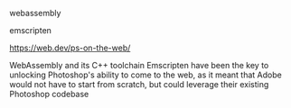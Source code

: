 
webassembly

emscripten

https://web.dev/ps-on-the-web/

WebAssembly and its C++ toolchain Emscripten have been the key to unlocking Photoshop's ability to come to the web, as it meant that Adobe would not have to start from scratch, but could leverage their existing Photoshop codebase
